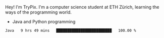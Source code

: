 Hey! I'm TryPix. I'm a computer science student at ETH Zürich, learning the ways of the programming world. 

- Java and Python programming


<!--START_SECTION:waka-->

```text
Java   9 hrs 49 mins   █████████████████████████   100.00 %
```

<!--END_SECTION:waka-->
